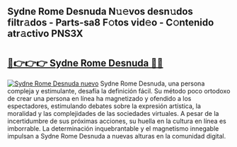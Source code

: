 ## Sydne Rome Desnuda N𝚞𝚎vos desn𝚞dos filtr𝚊dos - Parts-sa8 F𝚘tos vid𝚎o - C𝚘ntenido atr𝚊ctivo PNS3X

# <h2><a href="http://mb7yxwa.tromn.icu/?c=Sydne+Rome+Desnuda">🔗👉👉👉 Sydne Rome Desnuda 🔗🔗</a></h2>

[![Sydne Rome Desnuda nuevo](https://i.imgur.com/pEAQMta.gif)](http://mb7yxwa.tromn.icu/?c=Sydne+Rome+Desnuda)
Sydne Rome Desnuda, una persona compleja y estimulante, desafía la definición fácil. Su método poco ortodoxo de crear una persona en línea ha magnetizado y ofendido a los espectadores, estimulando debates sobre la expresión artística, la moralidad y las complejidades de las sociedades virtuales. A pesar de la incertidumbre de sus próximas acciones, su huella en la cultura en línea es imborrable. La determinación inquebrantable y el magnetismo innegable impulsan a Sydne Rome Desnuda a nuevas alturas en la comunidad digital.
